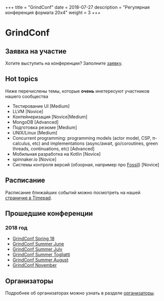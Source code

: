 +++
title = "GrindConf"
date = 2018-07-27
description = "Регулярная конференция формата 20х4"
weight = 3
+++

# GrindConf

## Заявка на участие

Хотите выступить на конференции? Заполните [заявку](https://goo.gl/forms/CNa9Fwk2v078AYih2).

## Hot topics

Ниже перечислены темы, которые **очень** инетересуют участников нашего сообщества

- Тестирование UI [Medium]
- LLVM [Novice]
- Контейнеризация [Novice|Medium]
- MongoDB [Advanced]
- Подготовка резюме [Medium]
- UNIX/Linux [Medium]
- Concurrent programming: programming models (actor model, CSP, π-calculus, etc) and implementations 
(async/await, go/coroutines, green threads, continuations, etc) [Advanced]
- Мобильная разработка на Kotlin [Novice]
- spinnaker.io [Novice]
- Системы контроля версий (обзорная, например про [Fossil](https://www.fossil-scm.org/index.html/doc/trunk/www/index.wiki)) [Novice]

## Расписание

Расписание ближайших событий можно посмотреть на нашей [страничке в Timepad](https://samara-it-community.timepad.ru/).

## Прошедшие конференции

### 2018 год

- [GrindConf Spring 18](https://samara-it-community.timepad.ru/event/706307/)
- [GrindConf Summer June](https://samara-it-community.timepad.ru/event/736565/)
- [GrindConf Summer July](https://vk.com/event168174576)
- [GrindConf Summer Togliatti](https://vk.com/event167740154)
- [GrindConf Summer August](https://vk.com/event169250053)
- [GrindConf November](https://vk.com/event172461220)

## Организаторы

Подробнее об организаторах можно узнать в разделе [организаторы](/people/orgs/#grind_conf).
